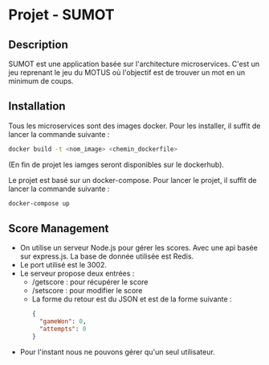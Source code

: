 

# Projet - SUMOT

## Description

SUMOT est une application basée sur l'architecture microservices. C'est un jeu reprenant le jeu du MOTUS où l'objectif est de trouver un mot en un minimum de coups.

## Installation

Tous les microservices sont des images docker. Pour les installer, il suffit de lancer la commande suivante :

```bash
docker build -t <nom_image> <chemin_dockerfile>
```

(En fin de projet les iamges seront disponibles sur le dockerhub).

Le projet est basé sur un docker-compose. Pour lancer le projet, il suffit de lancer la commande suivante :

```bash
docker-compose up
```

## Score Management

- On utilise un serveur Node.js pour gérer les scores. Avec une api basée sur express.js. La base de donnée utilisée est Redis.
- Le port utilisé est le 3002.
- Le serveur propose deux entrées :
  - /getscore : pour récupérer le score
  - /setscore : pour modifier le score
  - La forme du retour est du JSON et est de la forme suivante :
    ```json
    {
      "gameWon": 0,
      "attempts": 0
    }
    ```
- Pour l'instant nous ne pouvons gérer qu'un seul utilisateur.
